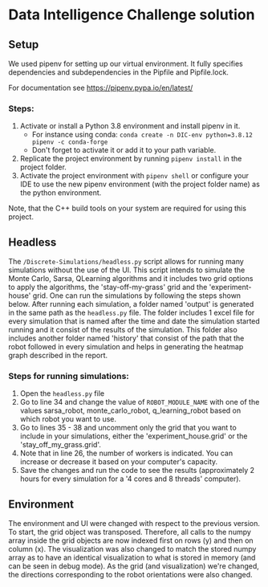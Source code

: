 # Data Intelligence Challenge solution

## Setup
We used pipenv for setting up our virtual environment. It fully specifies dependencies and subdependencies 
in the Pipfile and Pipfile.lock.

For documentation see https://pipenv.pypa.io/en/latest/ 

### Steps:
1. Activate or install a Python 3.8 environment and install pipenv in it.
   - For instance using conda: `conda create -n DIC-env python=3.8.12 pipenv -c conda-forge`
   - Don't forget to activate it or add it to your path variable.
2. Replicate the project environment by running `pipenv install` in the project folder.
3. Activate the project environment with `pipenv shell` or configure your IDE to use the new pipenv environment (with the project folder name) as the python environment.

Note, that the C++ build tools on your system are required for using this project.

## Headless

The `/Discrete-Simulations/headless.py` script allows for running many simulations without the use of the UI.
This script intends to simulate the Monte Carlo, Sarsa, QLearning algorithms and it includes two grid options to apply the algorithms, the 'stay-off-my-grass' grid and the 'experiment-house' grid. One can run the simulations by following the steps shown below.  After running each simulation, a folder named 'output' is generated in the same path as the `headless.py` file. The folder includes 1 excel file for every simulation that is named after the time and date the simulation started running and it consist of the results of the simulation. This folder also includes another folder named 'history' that consist of the path that the robot followed in every simulation and helps in generating the heatmap graph described in the report.

### Steps for running simulations:
1. Open the `headless.py` file
2. Go to line 34 and change the value of `ROBOT_MODULE_NAME` with one of the values sarsa_robot, monte_carlo_robot, q_learning_robot based on which robot you want to use.
3. Go to lines 35 - 38 and uncomment only the grid that you want to include in your simulations, either the 'experiment_house.grid' or the 'stay_off_my_grass.grid'.
4. Note that in line 26, the number of workers is indicated. You can increase or decrease it based on your computer's capacity. 
5. Save the changes and run the code to see the results (approximately 2 hours for every simulation for a '4 cores and 8 threads' computer).

## Environment

The environment and UI were changed with respect to the previous version. To start, the grid object was transposed. 
Therefore, all calls to the numpy array inside the grid objects are now indexed first on rows (y) and then on column (x). 
The visualization was also changed to match the stored numpy array as to have an identical visualization to what is stored in memory (and can be seen in debug mode).
As the grid (and visualization) we're changed, the directions corresponding to the robot orientations were also changed. 